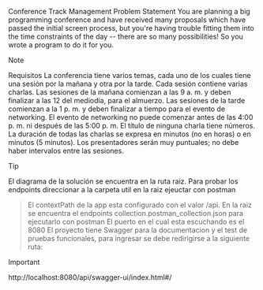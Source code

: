 Conference Track Management
Problem Statement
You are planning a big programming conference and have received many proposals which have passed the initial screen process,
but you're having trouble fitting them into the time constraints of the day -- there are so many possibilities! So you wrote a program to do it for you.

> [!NOTE]
> Requisitos
> La conferencia tiene varios temas, cada uno de los cuales tiene una sesión por la mañana y otra por la tarde.
> Cada sesión contiene varias charlas.
> Las sesiones de la mañana comienzan a las 9 a. m. y deben finalizar a las 12 del mediodía, para el almuerzo.
> Las sesiones de la tarde comienzan a la 1 p. m. y deben finalizar a tiempo para el evento de networking.
> El evento de networking no puede comenzar antes de las 4:00 p. m. ni después de las 5:00 p. m.
> El título de ninguna charla tiene números.
> La duración de todas las charlas se expresa en minutos (no en horas) o en minutos (5 minutos).
> Los presentadores serán muy puntuales; no debe haber intervalos entre las sesiones.


> [!TIP]

El diagrama de la solución se encuentra en la ruta raiz.
Para probar los endpoints direccionar a la carpeta util en la raiz ejeuctar con postman
> El contextPath de la app esta configurado con el valor /api.
> En la raiz se encuentra el endpoints collection.postman_collection.json para ejecutarlo con postman
> El puerto en el cual esta escuchando es el 8080
> El proyecto tiene Swagger para la documentacion y el test de pruebas funcionales,
> para ingresar se debe redirigirse a la siguiente ruta:

> [!IMPORTANT]
http://localhost:8080/api/swagger-ui/index.html#/
